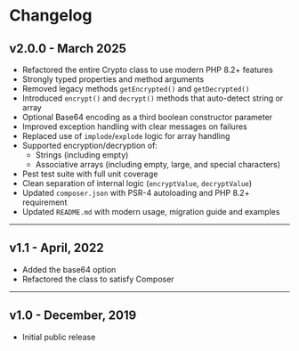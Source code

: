 # Changelog

## v2.0.0 - March 2025

- Refactored the entire Crypto class to use modern PHP 8.2+ features
- Strongly typed properties and method arguments
- Removed legacy methods `getEncrypted()` and `getDecrypted()`
- Introduced `encrypt()` and `decrypt()` methods that auto-detect string or array
- Optional Base64 encoding as a third boolean constructor parameter
- Improved exception handling with clear messages on failures
- Replaced use of `implode`/`explode` logic for array handling
- Supported encryption/decryption of:
    - Strings (including empty)
    - Associative arrays (including empty, large, and special characters)
- Pest test suite with full unit coverage
- Clean separation of internal logic (`encryptValue`, `decryptValue`)
- Updated `composer.json` with PSR-4 autoloading and PHP 8.2+ requirement
- Updated `README.md` with modern usage, migration guide and examples

---

## v1.1 - April, 2022

- Added the base64 option
- Refactored the class to satisfy Composer

---

## v1.0 - December, 2019

- Initial public release
